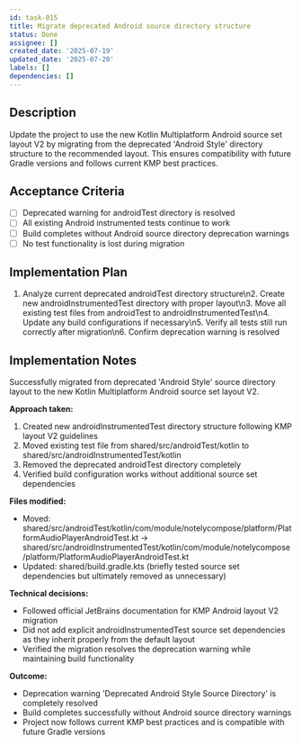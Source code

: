 ```yaml
---
id: task-015
title: Migrate deprecated Android source directory structure
status: Done
assignee: []
created_date: '2025-07-19'
updated_date: '2025-07-20'
labels: []
dependencies: []
---
```


## Description

Update the project to use the new Kotlin Multiplatform Android source set layout V2 by migrating from the deprecated 'Android Style' directory structure to the recommended layout. This ensures compatibility with future Gradle versions and follows current KMP best practices.

## Acceptance Criteria

- [ ] Deprecated warning for androidTest directory is resolved
- [ ] All existing Android instrumented tests continue to work
- [ ] Build completes without Android source directory deprecation warnings
- [ ] No test functionality is lost during migration

## Implementation Plan

1. Analyze current deprecated androidTest directory structure\n2. Create new androidInstrumentedTest directory with proper layout\n3. Move all existing test files from androidTest to androidInstrumentedTest\n4. Update any build configurations if necessary\n5. Verify all tests still run correctly after migration\n6. Confirm deprecation warning is resolved

## Implementation Notes

Successfully migrated from deprecated 'Android Style' source directory layout to the new Kotlin Multiplatform Android source set layout V2. 

**Approach taken:**
1. Created new androidInstrumentedTest directory structure following KMP layout V2 guidelines
2. Moved existing test file from shared/src/androidTest/kotlin to shared/src/androidInstrumentedTest/kotlin
3. Removed the deprecated androidTest directory completely
4. Verified build configuration works without additional source set dependencies

**Files modified:**
- Moved: shared/src/androidTest/kotlin/com/module/notelycompose/platform/PlatformAudioPlayerAndroidTest.kt → shared/src/androidInstrumentedTest/kotlin/com/module/notelycompose/platform/PlatformAudioPlayerAndroidTest.kt
- Updated: shared/build.gradle.kts (briefly tested source set dependencies but ultimately removed as unnecessary)

**Technical decisions:**
- Followed official JetBrains documentation for KMP Android layout V2 migration
- Did not add explicit androidInstrumentedTest source set dependencies as they inherit properly from the default layout
- Verified the migration resolves the deprecation warning while maintaining build functionality

**Outcome:**
- Deprecation warning 'Deprecated Android Style Source Directory' is completely resolved
- Build completes successfully without Android source directory warnings
- Project now follows current KMP best practices and is compatible with future Gradle versions
